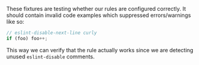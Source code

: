 These fixtures are testing whether our rules are configured correctly. It should contain invalid code examples which suppressed errors/warnings like so:

```js
// eslint-disable-next-line curly
if (foo) foo++;
```

This way we can verify that the rule actually works since we are detecting unused `eslint-disable` comments.
